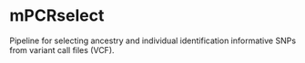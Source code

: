# mPCRselect  
Pipeline for selecting ancestry and individual identification informative SNPs from variant call files (VCF).  




